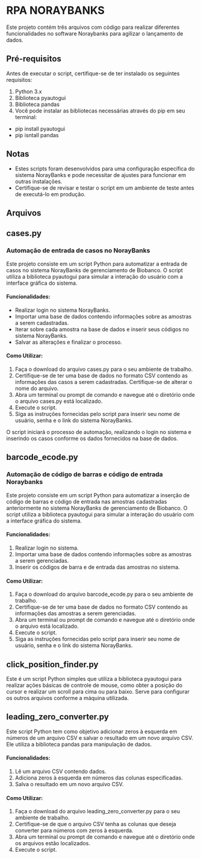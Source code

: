 # RPA NORAYBANKS

Este projeto contém três arquivos com código para realizar diferentes funcionalidades no software Noraybanks para agilizar o lançamento de dados.

## Pré-requisitos
Antes de executar o script, certifique-se de ter instalado os seguintes requisitos:

1. Python 3.x
2. Biblioteca pyautogui
3. Biblioteca pandas
4. Você pode instalar as bibliotecas necessárias através do pip em seu terminal:
* pip install pyautogui
* pip isntall pandas

## Notas
* Estes scripts foram desenvolvidos para uma configuração específica do sistema NorayBanks e pode necessitar de ajustes para funcionar em outras instalações.
* Certifique-se de revisar e testar o script em um ambiente de teste antes de executá-lo em produção.

## Arquivos

## cases.py

### Automação de entrada de casos no NorayBanks

Este projeto consiste em um script Python para automatizar a entrada de casos no sistema NorayBanks de gerenciamento de Biobanco. O script utiliza a biblioteca pyautogui para simular a interação do usuário com a interface gráfica do sistema.

#### Funcionalidades:
- Realizar login no sistema NorayBanks.
- Importar uma base de dados contendo informações sobre as amostras a serem cadastradas.
- Iterar sobre cada amostra na base de dados e inserir seus códigos no sistema NorayBanks.
- Salvar as alterações e finalizar o processo.

#### Como Utilizar:
1. Faça o download do arquivo cases.py para o seu ambiente de trabalho.
2. Certifique-se de ter uma base de dados no formato CSV contendo as informações das casos a serem cadastradas. Certifique-se de alterar o nome do arquivo.
3. Abra um terminal ou prompt de comando e navegue até o diretório onde o arquivo cases.py está localizado.
4. Execute o script.
5. Siga as instruções fornecidas pelo script para inserir seu nome de usuário, senha e o link do sistema NorayBanks.

O script iniciará o processo de automação, realizando o login no sistema e inserindo os casos conforme os dados fornecidos na base de dados.

## barcode_ecode.py

### Automação de código de barras e código de entrada Noraybanks

Este projeto consiste em um script Python para automatizar a inserção de código de barras e código de entrada nas amostras cadastradas anteriormente no sistema NorayBanks de gerenciamento de Biobanco. O script utiliza a biblioteca pyautogui para simular a interação do usuário com a interface gráfica do sistema.

#### Funcionalidades:
1. Realizar login no sistema.
2. Importar uma base de dados contendo informações sobre as amostras a serem gerenciadas.
3. Inserir os códigos de barra e de entrada das amostras no sistema.

#### Como Utilizar:
1. Faça o download do arquivo barcode_ecode.py para o seu ambiente de trabalho.
2. Certifique-se de ter uma base de dados no formato CSV contendo as informações das amostras a serem gerenciadas.
3. Abra um terminal ou prompt de comando e navegue até o diretório onde o arquivo está localizado.
4. Execute o script.
5. Siga as instruções fornecidas pelo script para inserir seu nome de usuário, senha e o link do sistema NorayBanks.

## click_position_finder.py

Este é um script Python simples que utiliza a biblioteca pyautogui para realizar ações básicas de controle de mouse, como obter a posição do cursor e realizar um scroll para cima ou para baixo. Serve para configurar os outros arquivos conforme a máquina utilizada.

## leading_zero_converter.py

Este script Python tem como objetivo adicionar zeros à esquerda em números de um arquivo CSV e salvar o resultado em um novo arquivo CSV. Ele utiliza a biblioteca pandas para manipulação de dados.

#### Funcionalidades:
1. Lê um arquivo CSV contendo dados.
2. Adiciona zeros à esquerda em números das colunas especificadas.
3. Salva o resultado em um novo arquivo CSV.

#### Como Utilizar:
1. Faça o download do arquivo leading_zero_converter.py para o seu ambiente de trabalho.
2. Certifique-se de que o arquivo CSV tenha as colunas que deseja converter para números com zeros à esquerda.
3. Abra um terminal ou prompt de comando e navegue até o diretório onde os arquivos estão localizados.
4. Execute o script.